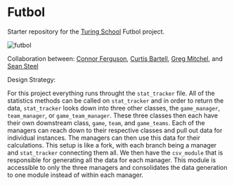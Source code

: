 # Futbol

Starter repository for the [Turing School](https://turing.io/) Futbol project.


![futbol](https://media4.giphy.com/media/pdAiipxDMCHni/giphy.gif?cid=5a38a5a28m4l3obg97q27polvov0lk3074a3i1ij7flle8vc&rid=giphy.gif)





Collaboration between: [Connor Ferguson](https://github.com/cpfergus1), [Curtis Bartell](https://github.com/c-bartell), [Greg Mitchel](https://github.com/GregJMitchell), and [Sean Steel](https://github.com/s-steel)

Design Strategy:

For this project everything runs throught the `stat_tracker` file.  All of the statistics methods can be called on `stat_tracker` and in order to return the data, `stat_tracker` looks down into three other classes, the `game_manager`, `team_manager`, or `game_team_manager`.  These three classes then each have their own downstream class, `game`, `team`, and `game_teams`.  Each of the managers can reach down to their respective classes and pull out data for individual instances.  The managers can then use this data for their calculations.  This setup is like a fork, with each branch being a manager and `stat_tracker` connecting them all.  We then have the `csv_module` that is responsible for generating all the data for each manager.  This module is accessible to only the three managers and consolidates the data generation to one module instead of within each manager.
